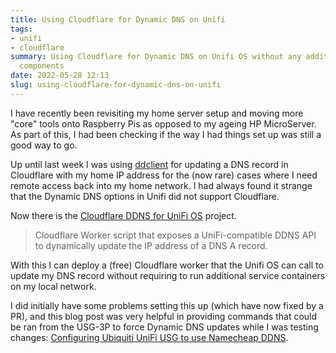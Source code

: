 ```yaml
---
title: Using Cloudflare for Dynamic DNS on Unifi
tags:
- unifi
- cloudflare
summary: Using Cloudflare for Dynamic DNS on Unifi OS without any additional local
  components
date: 2022-05-28 12:13
slug: using-cloudflare-for-dynamic-dns-on-unifi
---
```

I have recently been revisiting my home server setup and moving more "core" tools onto Raspberry Pis as opposed to my ageing HP MicroServer. As part of this, I had been checking if the way I had things set up was still a good way to go. 

Up until last week I was using [ddclient](https://github.com/ddclient/ddclient) for updating a DNS record in Cloudflare with my home IP address for the (now rare) cases where I need remote access back into my home network. I had always found it strange that the Dynamic DNS options in Unifi did not support Cloudflare. 


Now there is the [Cloudflare DDNS for UniFi OS](https://github.com/willswire/unifi-cloudflare-ddns) project. 

>  Cloudflare Worker script that exposes a UniFi-compatible DDNS API to dynamically update the IP address of a DNS A record.


With this I can deploy a (free) Cloudflare worker that the Unifi OS can call to update my DNS record without requiring to run additional service containers on my local network. 


I did initially have some problems setting this up (which have now fixed by a PR), and this blog post was very helpful in providing commands that could be ran from the USG-3P to force Dynamic DNS updates while I was testing changes: [Configuring Ubiquiti UniFi USG to use Namecheap DDNS](https://daltonflanagan.com/configuring-ubiquiti-unifi-usg-for-namecheap-ddns/).
